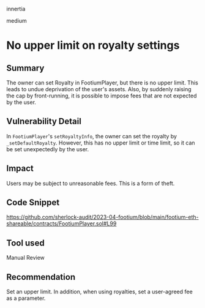 innertia

medium

# No upper limit on royalty settings

## Summary
The owner can set Royalty in FootiumPlayer, but there is no upper limit. This leads to undue deprivation of the user's assets. Also, by suddenly raising the cap by front-running, it is possible to impose fees that are not expected by the user.
## Vulnerability Detail
In `FootiumPlayer`'s `setRoyaltyInfo`, the owner can set the royalty by `_setDefaultRoyalty`. However, this has no upper limit or time limit, so it can be set unexpectedly by the user.
## Impact
Users may be subject to unreasonable fees. This is a form of theft.
## Code Snippet
https://github.com/sherlock-audit/2023-04-footium/blob/main/footium-eth-shareable/contracts/FootiumPlayer.sol#L99
## Tool used

Manual Review

## Recommendation
Set an upper limit. In addition, when using royalties, set a user-agreed fee as a parameter.
